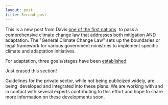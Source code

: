 ```yaml
--- 
layout: post 
title: Second post
--- 
```

<p>
	This is a new post from Davis <a href="http://blogs.ei.columbia.edu/2012/06/26/mexicos-climate-change-law/">one of the first nations</a> &nbsp;to pass a comprehensive climate change law that addresses both mitigation AND adaptation. The "General Climate Change Law" sets up the boundaries or legal framework for various government ministries to implement specific climate and adaptation initiatives.
</p>
<p >
	For adaptation, three goals/stages have been <a class="c9" href="http://www.cambioclimatico.gob.mx/index.php/politica-nacional-sobre-cambio-climatico.html#adaptacion">established</a>:

<dl>
Just erased this section!
</dl>
		<p>
			Guidelines for the private sector, while not being publicized widely, are being &nbsp;developed and integrated into these plans. We are working with and in contact with several experts contributing to this effort and hope to share more information on these developments soon.
			</p>

